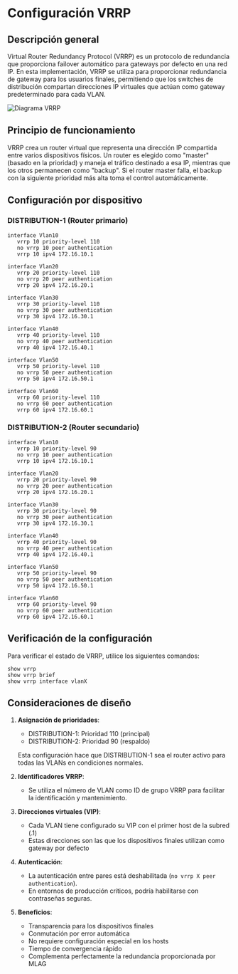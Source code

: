 # Configuración VRRP

## Descripción general

Virtual Router Redundancy Protocol (VRRP) es un protocolo de redundancia que proporciona failover automático para gateways por defecto en una red IP. En esta implementación, VRRP se utiliza para proporcionar redundancia de gateway para los usuarios finales, permitiendo que los switches de distribución compartan direcciones IP virtuales que actúan como gateway predeterminado para cada VLAN.

![Diagrama VRRP](../imagenes/vrrp_diagram.png)

## Principio de funcionamiento

VRRP crea un router virtual que representa una dirección IP compartida entre varios dispositivos físicos. Un router es elegido como "master" (basado en la prioridad) y maneja el tráfico destinado a esa IP, mientras que los otros permanecen como "backup". Si el router master falla, el backup con la siguiente prioridad más alta toma el control automáticamente.

## Configuración por dispositivo

### DISTRIBUTION-1 (Router primario)
```
interface Vlan10
   vrrp 10 priority-level 110
   no vrrp 10 peer authentication
   vrrp 10 ipv4 172.16.10.1

interface Vlan20
   vrrp 20 priority-level 110
   no vrrp 20 peer authentication
   vrrp 20 ipv4 172.16.20.1

interface Vlan30
   vrrp 30 priority-level 110
   no vrrp 30 peer authentication
   vrrp 30 ipv4 172.16.30.1

interface Vlan40
   vrrp 40 priority-level 110
   no vrrp 40 peer authentication
   vrrp 40 ipv4 172.16.40.1

interface Vlan50
   vrrp 50 priority-level 110
   no vrrp 50 peer authentication
   vrrp 50 ipv4 172.16.50.1

interface Vlan60
   vrrp 60 priority-level 110
   no vrrp 60 peer authentication
   vrrp 60 ipv4 172.16.60.1
```

### DISTRIBUTION-2 (Router secundario)
```
interface Vlan10
   vrrp 10 priority-level 90
   no vrrp 10 peer authentication
   vrrp 10 ipv4 172.16.10.1

interface Vlan20
   vrrp 20 priority-level 90
   no vrrp 20 peer authentication
   vrrp 20 ipv4 172.16.20.1

interface Vlan30
   vrrp 30 priority-level 90
   no vrrp 30 peer authentication
   vrrp 30 ipv4 172.16.30.1

interface Vlan40
   vrrp 40 priority-level 90
   no vrrp 40 peer authentication
   vrrp 40 ipv4 172.16.40.1

interface Vlan50
   vrrp 50 priority-level 90
   no vrrp 50 peer authentication
   vrrp 50 ipv4 172.16.50.1

interface Vlan60
   vrrp 60 priority-level 90
   no vrrp 60 peer authentication
   vrrp 60 ipv4 172.16.60.1
```

## Verificación de la configuración

Para verificar el estado de VRRP, utilice los siguientes comandos:

```
show vrrp
show vrrp brief
show vrrp interface vlanX
```

## Consideraciones de diseño

1. **Asignación de prioridades**:
   - DISTRIBUTION-1: Prioridad 110 (principal)
   - DISTRIBUTION-2: Prioridad 90 (respaldo)
   
   Esta configuración hace que DISTRIBUTION-1 sea el router activo para todas las VLANs en condiciones normales.

2. **Identificadores VRRP**:
   - Se utiliza el número de VLAN como ID de grupo VRRP para facilitar la identificación y mantenimiento.

3. **Direcciones virtuales (VIP)**:
   - Cada VLAN tiene configurado su VIP con el primer host de la subred (.1)
   - Estas direcciones son las que los dispositivos finales utilizan como gateway por defecto

4. **Autenticación**:
   - La autenticación entre pares está deshabilitada (`no vrrp X peer authentication`).
   - En entornos de producción críticos, podría habilitarse con contraseñas seguras.

5. **Beneficios**:
   - Transparencia para los dispositivos finales
   - Conmutación por error automática
   - No requiere configuración especial en los hosts
   - Tiempo de convergencia rápido
   - Complementa perfectamente la redundancia proporcionada por MLAG
